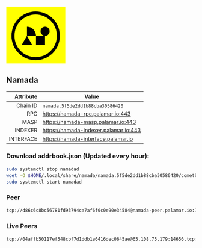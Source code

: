 ![Logo](https://raw.githubusercontent.com/Pa1amar/mainnets/refs/heads/main/namada/logo.png)
## Namada
| Attribute | Value |
|----------:|-------|
| Chain ID         | `namada.5f5de2dd1b88cba30586420` |
| RPC  | https://namada-rpc.palamar.io:443 |
| MASP  | https://namada-masp.palamar.io:443 |
| INDEXER | https://namada-indexer.palamar.io:443 |
| INTERFACE | https://namada-interface.palamar.io |

### Download addrbook.json (Updated every hour):
```bash
sudo systemctl stop namadad
wget -O $HOME/.local/share/namada/namada.5f5de2dd1b88cba30586420/cometbft/config/addrbook.json https://storage.palamar.io/mainnet/namada/addrbook.json
sudo systemctl start namadad
```
### Peer
```bash
tcp://d86c6c8bc56781fd93794ca7af6f0c0e90e34584@namada-peer.palamar.io:16656
```






















































































































































































































































































































































































































































































































































































### Live Peers
```
tcp://04affb50117ef548cbf7d1ddb1e6416dec0645ae@65.108.75.179:14656,tcp://f956a4f4ace444bbf8f177c6e290a7c88be1c045@34.118.44.33:26656,tcp://f599bec873183d371ae22f89195d3ced22dda2f3@46.4.29.231:5000,tcp://7bfafd197320ccb6ca90f15c1a4d58cc6d92a4fb@34.116.198.75:26656,tcp://e461529f0cfc2520dbad23d402906924fef602f9@65.109.26.242:26656,tcp://9e0f76eee46179456c0754c686aea2258030ab54@212.83.33.148:26603,tcp://f29ae19de1f7baf675f04aa6bde5f1861ad728d2@93.159.130.4:27656,tcp://1cb0c9813db48396b31976443a1cd88b73e0fb05@95.216.78.215:26656,tcp://0ac56419974a2448813120cd689376d3b77355ea@65.109.21.207:20056,tcp://5a7f398e1517fd661689449971a4ec26dd0bea5e@80.241.215.77:26656,tcp://ebc272824924ea1a27ea3183dd0b9ba713494f83@185.16.39.158:26656,tcp://509f1e843cf881650a4151aa804ddd7a7188e88f@195.201.197.246:32656
```
